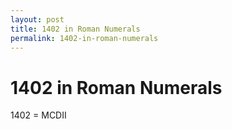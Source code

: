 ```yaml
---
layout: post
title: 1402 in Roman Numerals
permalink: 1402-in-roman-numerals
---
```


# 1402 in Roman Numerals

1402 = MCDII
